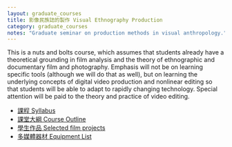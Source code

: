 ```yaml
---
layout: graduate_courses
title: 影像民族誌的製作 Visual Ethnography Production
category: graduate_courses
notes: "Graduate seminar on production methods in visual anthropology."
---
```


This is a nuts and bolts course, which assumes that students already have a theoretical grounding in film analysis and the theory of ethnographic and documentary film and photography. Emphasis will not be on learning specific tools (although we will do that as well), but on learning the underlying concepts of digital video production and nonlinear editing so that students will be able to adapt to rapidly changing technology. Special attention will be paid to the theory and practice of video editing.


* [課程 Syllabus][syllabus]
* [課堂大綱 Course Outline][course_outline]
* [學生作品 Selected film projects]({{site.baseurl}}/courses/student-films)
* [多媒體器材 Equipment List][equipment_list]

[syllabus]:https://docs.google.com/document/d/1SyWAi0sJ4CkCnDMglL8dubPHN1RHTC2plYVBTA2vhpk/pub
[course_outline]:https://docs.google.com/spreadsheet/pub?key=0AlIzY9pLiJVZdGJ6Rm1YaGp6ZE05b2YzZkVTSWhUSHc&single=true&gid=0&output=html

[equipment_list]:http://www.erc.ndhu.edu.tw/files/13-1048-37498.php

